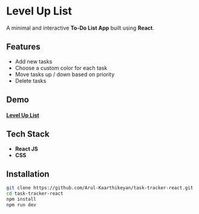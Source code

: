 # Level Up List

A minimal and interactive **To-Do List App** built using **React**.  


## Features

-  Add new tasks  
-  Choose a custom color for each task  
-  Move tasks up /  down based on priority  
-  Delete tasks  



## Demo
#### [Level Up List ](https://Arul-Kaarthikeyan.github.io/task-tracker-react/)



## Tech Stack

- **React JS**
- **CSS**



## Installation

```bash
git clone https://github.com/Arul-Kaarthikeyan/task-tracker-react.git
cd task-tracker-react  
npm install
npm run dev
